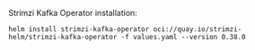 Strimzi Kafka Operator installation:
```
helm install strimzi-kafka-operator oci://quay.io/strimzi-helm/strimzi-kafka-operator -f values.yaml --version 0.38.0
```